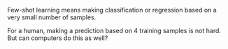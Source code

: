 <!--ts-->


<!-- Created by https://github.com/ekalinin/github-markdown-toc -->
<!-- Added by: gil_diy, at: Thu 11 May 2023 08:24:53 AM IDT -->

<!--te-->


Few-shot learning means making classification or regression based on a very
small number of samples.

For a human, making a prediction based on 4 training samples is not hard. But can computers do this as well?